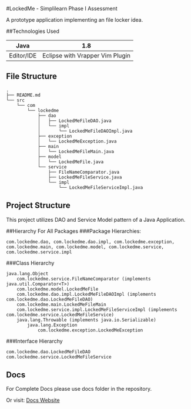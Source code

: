 #LockedMe - Simplilearn Phase I Assessment

A prototype application implementing an file locker idea.

##Technologies Used

| Java | 1.8 |
| ------- | ------- |
| Editor/IDE  |  Eclipse with Vrapper Vim Plugin  |

## File Structure
```
.
├── README.md
└── src
    └── com
        └── lockedme
            ├── dao
            │   ├── LockedMeFileDAO.java
            │   └── impl
            │       └── LockedMeFileDAOImpl.java
            ├── exception
            │   └── LockedMeException.java
            ├── main
            │   └── LockedMeFileMain.java
            ├── model
            │   └── LockedMeFile.java
            └── service
                ├── FileNameComparator.java
                ├── LockedMeFileService.java
                └── impl
                    └── LockedMeFileServiceImpl.java

```

## Project Structure

This project utilizes DAO and Service Model pattern of a Java Application.

##Hierarchy For All Packages
###Package Hierarchies:

    com.lockedme.dao, com.lockedme.dao.impl, com.lockedme.exception, com.lockedme.main, com.lockedme.model, com.lockedme.service, com.lockedme.service.impl 

###Class Hierarchy

    java.lang.Object
        com.lockedme.service.FileNameComparator (implements java.util.Comparator<T>)
        com.lockedme.model.LockedMeFile
        com.lockedme.dao.impl.LockedMeFileDAOImpl (implements com.lockedme.dao.LockedMeFileDAO)
        com.lockedme.main.LockedMeFileMain
        com.lockedme.service.impl.LockedMeFileServiceImpl (implements com.lockedme.service.LockedMeFileService)
        java.lang.Throwable (implements java.io.Serializable)
            java.lang.Exception
                com.lockedme.exception.LockedMeException

###Interface Hierarchy

    com.lockedme.dao.LockedMeFileDAO
    com.lockedme.service.LockedMeFileService


## Docs
For Complete Docs please use docs folder in the repository.

Or visit: [Docs Website](https://manish-baghel.github.io/LockedMe/index.html)



